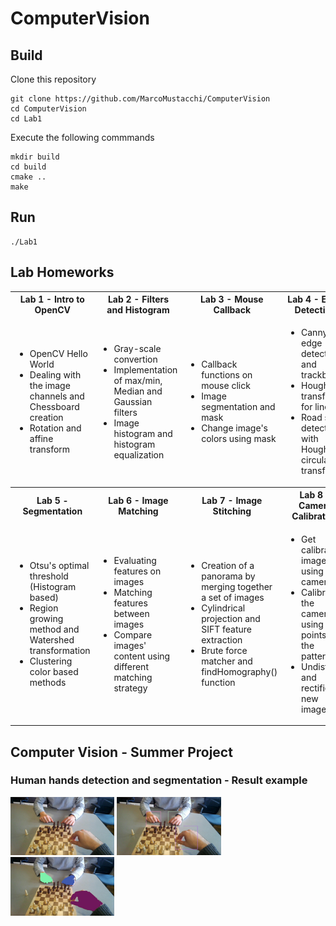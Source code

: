 # ComputerVision
## Build
Clone this repository
```
git clone https://github.com/MarcoMustacchi/ComputerVision
cd ComputerVision
cd Lab1
```

Execute the following commmands
```
mkdir build
cd build
cmake ..
make
```

## Run
```
./Lab1
```
## Lab Homeworks
<table>
<tr>
<th> Lab 1 - Intro to OpenCV </th>
<th> Lab 2 - Filters and Histogram </th>
<th> Lab 3 - Mouse Callback </th>
<th> Lab 4 - Edge Detection </th>
</tr>
<tr>
<td width="25%">
<ul>
  <li>OpenCV Hello World</li>
  <li>Dealing with the image channels and Chessboard creation</li>
  <li>Rotation and affine transform</li>    
</ul>
</td>
  
<td width="25%">
<ul>
  <li>Gray-scale convertion</li>
  <li>Implementation of max/min, Median and Gaussian filters</li>
  <li>Image histogram and histogram equalization</li>    
</ul>
</td>
  
<td width="25%">
<ul>
  <li>Callback functions on mouse click</li>
  <li>Image segmentation and mask</li>
  <li>Change image's colors using mask</li>    
</ul>
</td>
  
<td width="25%">
<ul>
  <li>Canny edge detector and trackbars</li>
  <li>Hough transform for lines</li>
  <li>Road sign detection with Hough circular transform</li>
</ul>
</td>
</tr>
  
<tr>
<th> Lab 5 - Segmentation </th>
<th> Lab 6 - Image Matching </th>
<th> Lab 7 - Image Stitching </th>
<th> Lab 8 - Camera Calibration </th>
</tr>
<tr>
<td width="25%">
<ul>
  <li>Otsu's optimal threshold (Histogram based)</li>
  <li>Region growing method and Watershed transformation</li>
  <li>Clustering color based methods</li>
</ul>
</td>
  
<td width="25%">
<ul>
  <li>Evaluating features on images</li>
  <li>Matching features between images</li>
  <li>Compare images' content using different matching strategy</li>
</ul>
</td>
  
<td width="25%">
  <ul>
  <li>Creation of a panorama by merging together a set of images</li>
  <li>Cylindrical projection and SIFT feature extraction</li>
  <li>Brute force matcher and findHomography() function</li>
</ul>
</td>
  
<td width="25%">
<ul>
  <li>Get calibration images using a camera</li>
  <li>Calibrates the camera using the points of the pattern</li>
  <li>Undistorts and rectifies new images</li> 
</ul>
</td>
</tr> 
  
</table>

## Computer Vision - Summer Project
### Human hands detection and segmentation - Result example
<img src="https://github.com/MarcoMustacchi/ComputerVision/blob/master/Project/Dataset/rgb/07.jpg" width="33%"/> <img src="https://github.com/MarcoMustacchi/ComputerVision/blob/master/Project/results/resultsDetection/Color/07.jpg" width="33%"/> <img src="https://github.com/MarcoMustacchi/ComputerVision/blob/master/Project/results/resultsSegmentation/Color/07.jpg" width="33%"/> 

